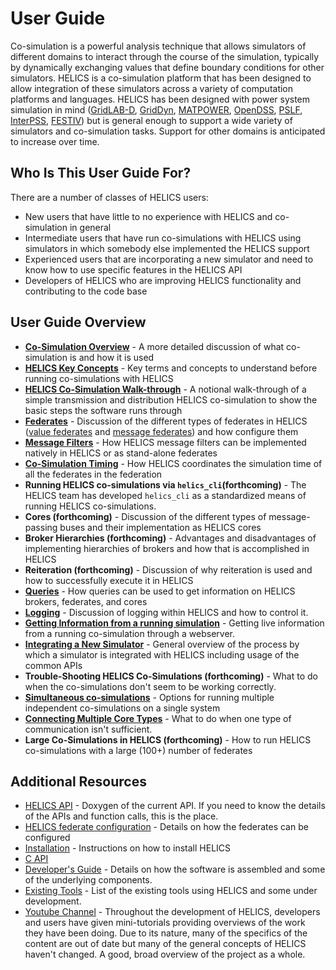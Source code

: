 # User Guide #

Co-simulation is a powerful analysis technique that allows simulators of different domains to interact through the course of the simulation, typically by dynamically exchanging values that define boundary conditions for other simulators. HELICS is a co-simulation platform that has been designed to allow integration of these simulators across a variety of computation platforms and languages. HELICS has been designed with power system simulation in mind ([GridLAB-D](https://github.com/gridlab-d/gridlab-d), [GridDyn](https://github.com/LLNL/GridDyn), [MATPOWER](https://github.com/GMLC-TDC/MATPOWER-wrapper), [OpenDSS](https://sourceforge.net/projects/electricdss/), [PSLF](https://github.com/GMLC-TDC/PSLF-wrapper), [InterPSS](https://github.com/InterPSS-Project/ipss-common), [FESTIV](https://www.nrel.gov/grid/festiv-model.html)) but is general enough to support a wide variety of simulators and co-simulation tasks. Support for other domains is anticipated to increase over time.

## Who Is This User Guide For? ##
There are a number of classes of HELICS users:

*   New users that have little to no experience with HELICS and co-simulation in general
*   Intermediate users that have run co-simulations with HELICS using simulators in which somebody else implemented the HELICS support
*   Experienced users that are incorporating a new simulator and need to know how to use specific features in the HELICS API
*   Developers of HELICS who are improving HELICS functionality and contributing to the code base


## User Guide Overview ##
*   [**Co-Simulation Overview**](./co-simulation_overview.md) - A more detailed discussion of what co-simulation is and how it is used
*   [**HELICS Key Concepts**](./helics_key_concepts) - Key terms and concepts to understand before running co-simulations with HELICS
*   [**HELICS Co-Simulation Walk-through**](./helics_co-sim_sequence.md) - A notional walk-through of a simple transmission and distribution HELICS co-simulation to show the basic steps the software runs through
*   [**Federates**](./federates.md) - Discussion of the different types of federates in HELICS ([value federates](./value_federates.md) and [message federates](./message_federates.md)) and how configure them
*   [**Message Filters**](./filters) - How HELICS message filters can be implemented natively in HELICS or as stand-alone federates
*   [**Co-Simulation Timing**](./timing.md) - How HELICS coordinates the simulation time of all the federates in the federation
*   **Running HELICS co-simulations via `helics_cli`(forthcoming)** - The HELICS team has developed `helics_cli` as a standardized means of running HELICS co-simulations.
*   **Cores (forthcoming)** - Discussion of the different types of message-passing buses and their implementation as HELICS cores
*   **Broker Hierarchies (forthcoming)** - Advantages and disadvantages of implementing hierarchies of brokers and how that is accomplished in HELICS
*   **Reiteration (forthcoming)** - Discussion of why reiteration is used and how to successfully execute it in HELICS
*   [**Queries**](./queries.md) - How queries can be used to get information on HELICS brokers, federates, and cores
*   [**Logging**](./logging.md) - Discussion of logging within HELICS and how to control it.
*   [**Getting Information from a running simulation**](./webserver.md) - Getting live information from a running co-simulation through a webserver.
*   [**Integrating a New Simulator**](./simulator_integration.md) - General overview of the process by which a simulator is integrated with HELICS including usage of the common APIs
*   **Trouble-Shooting HELICS Co-Simulations (forthcoming)** - What to do when the co-simulations don't seem to be working correctly.
*   [**Simultaneous co-simulations**](./simultaneous_cosimulations.md) - Options for running multiple independent co-simulations on a single system
*   [**Connecting Multiple Core Types**](./multibroker.md) - What to do when one type of communication isn't sufficient.
*   **Large Co-Simulations in HELICS (forthcoming)** - How to run HELICS co-simulations with a large (100+) number of federates

## Additional Resources ##
*   [HELICS API](../doxygen/index.html) - Doxygen of the current API. If you need to know the details of the APIs and function calls, this is the place.
*   [HELICS federate configuration](../configuration/index.html) - Details on how the federates can be configured
*   [Installation](../installation/index.html) -  Instructions on how to install HELICS
*   [C API](../c-api-reference/index.html)
*   [Developer's Guide](../developer-guide/index.html) - Details on how the software is assembled and some of the underlying components.
*   [Existing Tools](../Tools_using_HELICS.md) - List of the existing tools using HELICS and some under development.
*   [Youtube Channel](https://www.youtube.com/channel/UCPa81c4BVXEYXt2EShTzbcg/featured) - Throughout the development of HELICS, developers and users have given mini-tutorials providing overviews of the work they have been doing. Due to its nature, many of the specifics of the content are out of date but many of the general concepts of HELICS haven't changed. A good, broad overview of the project as a whole.
